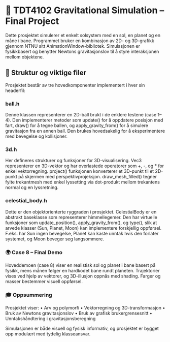 # 🌌 TDT4102 Gravitational Simulation – Final Project

Dette prosjektet simulerer et enkelt solsystem med en sol, en planet og en måne i bane. Programmet bruker en kombinasjon av 2D- og 3D-grafikk gjennom NTNU sitt AnimationWindow-bibliotek. Simulasjonen er fysikkbasert og benytter Newtons gravitasjonslov til å styre interaksjonen mellom objektene.

## 🔧 Struktur og viktige filer

Prosjektet består av tre hovedkomponenter implementert i hver sin headerfil:

### ball.h

Denne klassen representerer en 2D-ball brukt i de enklere testene (case 1–4). Den implementerer metoder som update() for å oppdatere posisjon med fart, draw() for å tegne ballen, og apply_gravity_from() for å simulere gravitasjon fra en annen ball. Den brukes hovedsakelig for å eksperimentere med bevegelse og kollisjoner.

### 3d.h

Her defineres strukturer og funksjoner for 3D-visualisering. Vec3 representerer en 3D-vektor og har overlastede operatorer som +, -, og * for enkel vektorregning. project() funksjonen konverterer et 3D-punkt til et 2D-punkt på skjermen med perspektivprojeksjon. draw_mesh_filled() tegner fylte trekantmesh med enkel lyssetting via dot-produkt mellom trekantens normal og en lyssretning.

### celestial_body.h

Dette er den objektorienterte ryggraden i prosjektet. CelestialBody er en abstrakt baseklasse som representerer himmellegemer. Den har virtuelle funksjoner som update_position(), apply_gravity_from(), og type(), slik at arvede klasser (Sun, Planet, Moon) kan implementere forskjellig oppførsel. F.eks. har Sun ingen bevegelse, Planet kan kaste unntak hvis den forlater systemet, og Moon beveger seg langsommere.

### 🌍 Case 8 – Final Demo

Hoveddemoen (case 8) viser en realistisk sol og planet i bane basert på fysikk, mens månen følger en hardkodet bane rundt planeten. Trajektorier vises ved hjelp av vektorer, og 3D-illusjon oppnås med shading. Farger og masser bestemmer visuell oppførsel.

### 🎓 Oppsummering

Prosjektet viser:
	•	Arv og polymorfi
	•	Vektorregning og 3D-transformasjon
	•	Bruk av Newtons gravitasjonslov
	•	Bruk av grafisk brukergrensesnitt
	•	Unntakshåndtering i gravitasjonsberegning

Simulasjonen er både visuell og fysisk informativ, og prosjektet er bygget opp modulært med tydelig klasseansvar.